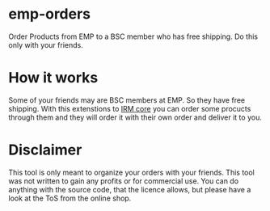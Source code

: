 # emp-orders
Order Products from EMP to a BSC member who has free shipping. Do this only with your friends.

# How it works
Some of your friends may are BSC members at EMP. So they have free shipping. With this extenstions to [IRM core](https://github.com/ItalianRockMafia/emp-orders) you can order some procucts through them and they will order it with their own order and deliver it to you.

# Disclaimer
This tool is only meant to organize your orders with your friends. This tool was not written to gain any profits or for commercial use. You can do anything with the source code, that the licence allows, but please have a look at the ToS from the online shop.
